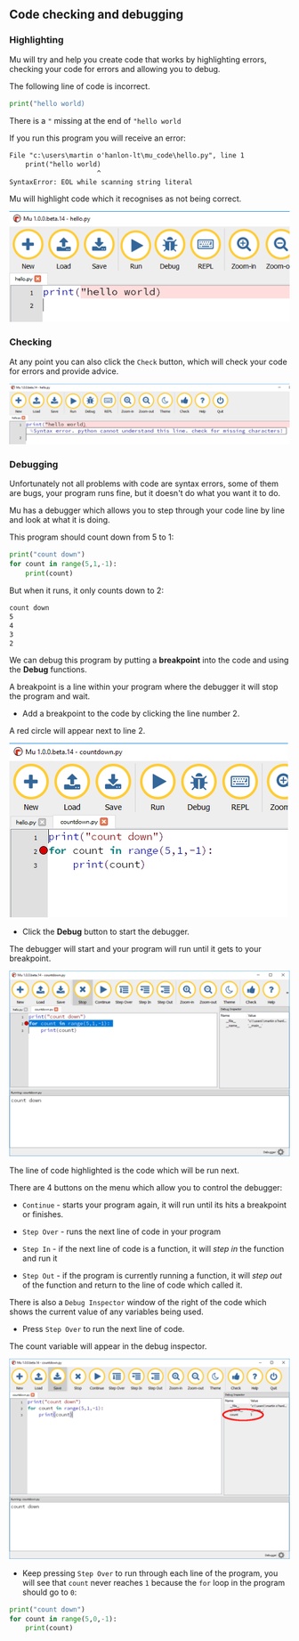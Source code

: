 ## Code checking and debugging

### Highlighting

Mu will try and help you create code that works by highlighting errors, checking your code for errors and allowing you to debug.

The following line of code is incorrect.

```python
print("hello world)
```

There is a `"` missing at the end of `"hello world`

If you run this program you will receive an error:

```
File "c:\users\martin o'hanlon-lt\mu_code\hello.py", line 1
    print("hello world)
                      ^
SyntaxError: EOL while scanning string literal
```

Mu will highlight code which it recognises as not being correct.

![mu highlights error](images/mu_error.PNG)

### Checking

At any point you can also click the `Check` button, which will check your code for errors and provide advice.

![mu code check](images/mu_check.PNG)

### Debugging

Unfortunately not all problems with code are syntax errors, some of them are bugs, your program runs fine, but it doesn't do what you want it to do.

Mu has a debugger which allows you to step through your code line by line and look at what it is doing.

This program should count down from 5 to 1:

```python
print("count down")
for count in range(5,1,-1):
    print(count)
```

But when it runs, it only counts down to 2:

```
count down
5
4
3
2
```

We can debug this program by putting a **breakpoint** into the code and using the **Debug** functions.

A breakpoint is a line within your program where the debugger it will stop the program and wait.

+ Add a breakpoint to the code by clicking the line number 2.

A red circle will appear next to line 2.

![mu breakpoint](images/mu_breakpoint.PNG)

+ Click the **Debug** button to start the debugger.

The debugger will start and your program will run until it gets to your breakpoint.

![mu debugger](images/mu_debugger.PNG)

The line of code highlighted is the code which will be run next.

There are 4 buttons on the menu which allow you to control the debugger:

+ `Continue` - starts your program again, it will run until its hits a breakpoint or finishes.

+ `Step Over` - runs the next line of code in your program

+ `Step In` - if the next line of code is a function, it will *step in* the function and run it

+ `Step Out` - if the program is currently running a function, it will *step out* of the function and return to the line of code which called it.

There is also a `Debug Inspector` window of the right of the code which shows the current value of any variables being used.

+ Press `Step Over` to run the next line of code.

The count variable will appear in the debug inspector.

![mu debug inspector](images/mu_debugger2.png)

+ Keep pressing `Step Over` to run through each line of the program, you will see that `count` never reaches `1` because the `for` loop in the program should go to `0`:

```python
print("count down")
for count in range(5,0,-1):
    print(count)
```

